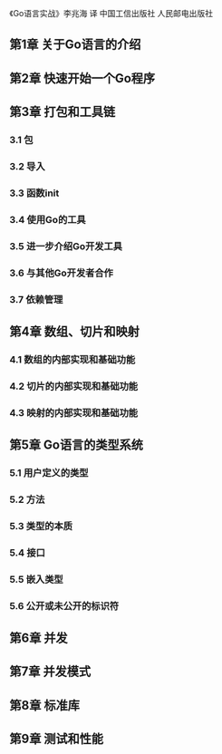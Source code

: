 《Go语言实战》李兆海 译 中国工信出版社 人民邮电出版社


## 第1章 关于Go语言的介绍
## 第2章 快速开始一个Go程序
## 第3章 打包和工具链
### 3.1 包
### 3.2 导入
### 3.3 函数init
### 3.4 使用Go的工具
### 3.5 进一步介绍Go开发工具
### 3.6 与其他Go开发者合作
### 3.7 依赖管理

## 第4章 数组、切片和映射
### 4.1 数组的内部实现和基础功能
### 4.2 切片的内部实现和基础功能
### 4.3 映射的内部实现和基础功能

## 第5章 Go语言的类型系统
### 5.1 用户定义的类型
### 5.2 方法
### 5.3 类型的本质
### 5.4 接口
### 5.5 嵌入类型
### 5.6 公开或未公开的标识符

## 第6章 并发
## 第7章 并发模式
## 第8章 标准库
## 第9章 测试和性能


